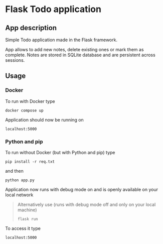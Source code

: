# Flask Todo application

## App description

Simple Todo application made in the Flask framework. 

App allows to add new notes, delete existing ones or mark them as complete. Notes are stored in SQLite database and are persistent across sessions.

## Usage

### Docker
To run with Docker type
```
docker compose up
```
Application should now be running on
```
localhost:5000
```

### Python and pip
To run without Docker (but with Python and pip) type
```
pip install -r req.txt
```
and then
```
python app.py
```
Application now runs with debug mode on and is openly available on your local network

>Alternatively use (runs with debug mode off and only on your local machine)
>```
>flask run
>```

To access it type
```
localhost:5000
```
